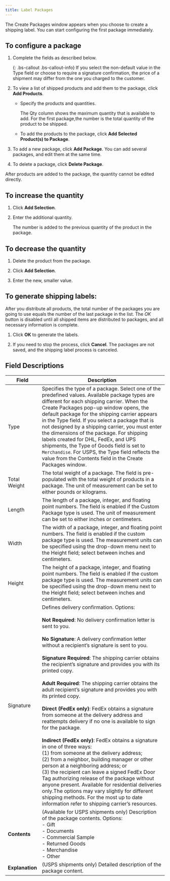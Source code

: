 ```yaml
---
title: Label Packages
---
```


The Create Packages window appears when you choose to create a shipping label. You can start configuring the first package immediately.

## To configure a package

1. Complete the fields as described below.

    {: .bs-callout .bs-callout-info}
    If you select the non-default value in the Type field or choose to require a signature confirmation, the price of a shipment may differ from the one you charged to the customer.

1. To view a list of shipped products and add them to the package, click **Add Products**.

    - Specify the products and quantities.

       The Qty column shows the maximum quantity that is available to add. For the first package,the number is the total quantity of the product to be shipped.

    - To add the products to the package, click **Add Selected Product(s) to Package**.

1. To add a new package, click **Add Package**. You can add several packages, and edit them at the same time.

1. To delete a package, click **Delete Package**.

After products are added to the package, the quantity cannot be edited directly.

## To increase the quantity

1. Click **Add Selection**.

1. Enter the additional quantity.

    The number is added to the previous quantity of the product in the package.

## To decrease the quantity

1. Delete the product from the package.

1. Click **Add Selection**.

1. Enter the new, smaller value.

## To generate shipping labels:

After you distribute all products, the total number of the packages you are going to use equals the number of the last package in the list. The _OK_ button is disabled until all shipped items are distributed to packages, and all necessary information is complete.

1. Click **OK** to generate the labels.

1. If you need to stop the process, click **Cancel**. The packages are not saved, and the shipping label process is canceled.

## Field Descriptions

|Field|Description|
|--- |--- |
|Type|Specifies the type of a package. Select one of the predefined values. Available package types are different for each shipping carrier. When the Create Packages pop-up window opens, the default package for the shipping carrier appears in the Type field. If you select a package that is not designed by a shipping carrier, you must enter the dimensions of the package. For shipping labels created for DHL, FedEx, and UPS shipments, the Type of Goods field  is set to `Merchandise`. For USPS, the Type field reflects the value from the Contents field in the Create Packages window.|
|Total Weight|The total weight of a package. The field is pre-populated with the total weight of products in a package. The unit of measurement can be set to either pounds or kilograms.|
|Length|The length of a package, integer, and floating point numbers. The field is enabled if the Custom Package type is used. The unit of measurement can be set to either inches or centimeters.
|Width|The width of a package, integer, and floating point numbers. The field is enabled if the custom package type is used. The measurement units can be specified using the drop-down menu next to the Height field; select between inches and centimeters.|
|Height|The height of a package, integer, and floating point numbers. The field is enabled if the custom package type is used. The measurement units can be specified using the drop-down menu next to the Height field; select between inches and centimeters.|
|Signature|Defines delivery confirmation. Options:<br/><br/>**Not Required**: No delivery confirmation letter is sent to you.<br/><br/>**No Signature**: A delivery confirmation letter without a recipient’s signature is sent to you.<br/><br/>**Signature Required**: The shipping carrier obtains the recipient’s signature and provides you with its printed copy.<br/><br/>**Adult Required**: The shipping carrier obtains the adult recipient’s signature and provides you with its printed copy.<br/><br/>**Direct (FedEx only)**: FedEx obtains a signature from someone at the delivery address and reattempts delivery if no one is available to sign for the package.<br/><br/>**Indirect (FedEx only)**: FedEx obtains a signature in one of three ways:<br/>(1) from someone at the delivery address; <br/>(2) from a neighbor, building manager or other person at a neighboring address; or <br/>(3) the recipient can leave a signed FedEx Door Tag authorizing release of the package without anyone present. Available for residential deliveries only.The options may vary slightly for different shipping methods. For the most up to date information refer to shipping carrier’s resources.|
|**Contents**|(Available for USPS shipments only) Description of the package contents. Options:<br/>- Gift<br/>- Documents<br/>- Commercial Sample<br/>- Returned Goods<br/>- Merchandise<br/>- Other|
|**Explanation**|(USPS shipments only) Detailed description of the package content.|
